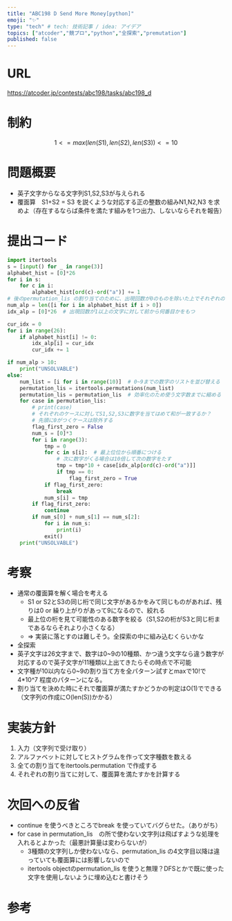 ```yaml
---
title: "ABC198 D Send More Money[python]"
emoji: "✨"
type: "tech" # tech: 技術記事 / idea: アイデア
topics: ["atcoder","競プロ","python","全探索","premutation"]
published: false
---
```


# URL
https://atcoder.jp/contests/abc198/tasks/abc198_d

# 制約
$$1 <= max(len(S1),len(S2),len(S3)) <= 10$$

# 問題概要
- 英子文字からなる文字列S1,S2,S3が与えられる
- 覆面算　S1+S2 = S3 を説くような対応する正の整数の組みN1,N2,N3 を求めよ（存在するならば条件を満たす組みを1つ出力、しないならそれを報告）


# 提出コード
```python
import itertools
s = [input() for _ in range(3)]
alphabet_hist = [0]*26
for i in s:
    for c in i:
        alphabet_hist[ord(c)-ord("a")] += 1
# 後のpermutation_lis の割り当てのために、出現回数が0のものを除いた上でそれぞれの文字列が何番目に現れるかを記録する
num_alp = len([i for i in alphabet_hist if i > 0])
idx_alp = [0]*26  # 出現回数が1以上の文字に対して前から何番目かをもつ

cur_idx = 0
for i in range(26):
    if alphabet_hist[i] != 0:
        idx_alp[i] = cur_idx
        cur_idx += 1

if num_alp > 10:
    print("UNSOLVABLE")
else:
    num_list = [i for i in range(10)]  # 0~9までの数字のリストを並び替える
    permutation_lis = itertools.permutations(num_list)
    permutation_lis = permutation_lis  # 効率化のため使う文字数までに縮める
    for case in permutation_lis:
        # print(case)
        # それぞれのケースに対してS1,S2,S3に数字を当てはめて和が一致するか？
        # 先頭に0がつくケースは除外する
        flag_first_zero = False
        num_s = [0]*3
        for i in range(3):
            tmp = 0
            for c in s[i]:  # 最上位位から順番につける
                # 次に数字がくる場合は10倍して次の数字をたす
                tmp = tmp*10 + case[idx_alp[ord(c)-ord("a")]]
                if tmp == 0:
                    flag_first_zero = True
            if flag_first_zero:
                break
            num_s[i] = tmp
        if flag_first_zero:
            continue
        if num_s[0] + num_s[1] == num_s[2]:
            for i in num_s:
                print(i)
            exit()
    print("UNSOLVABLE")

```

# 考察
- 通常の覆面算を解く場合を考える
  - S1 or S2とS3の同じ桁で同じ文字があるかをみて同じものがあれば、残りは0 or 繰り上がりがあって9になるので、絞れる
  - 最上位の桁を見て可能性のある数字を絞る（S1,S2の桁がS3と同じ桁まであるならそれより小さくなる）
  - => 実装に落とすのは難しそう。全探索の中に組み込むくらいかな
- 全探索
 - 英子文字は26文字まで、数字は0~9の10種類、かつ違う文字なら違う数字が対応するので英子文字が11種類以上出てきたらその時点で不可能
 - 文字種が10以内なら0~9の割り当て方を全パターン試すとmaxで10!で4*10^7 程度のパターンになる。
 - 割り当てを決めた時にそれで覆面算が満たすかどうかの判定はO(1)でできる（文字列の作成にO(len(S))かかる）

# 実装方針
1. 入力（文字列で受け取り）
2. アルファベットに対してヒストグラムを作って文字種数を数える
3. 全ての割り当てをitertools.permutation で作成する
4. それぞれの割り当てに対して、覆面算を満たすかを計算する


# 次回への反省
- continue を使うべきところでbreak を使っていてバグらせた。（ありがち）
- for case in permutation_lis　の所で使わない文字列は飛ばすような処理を入れるとよかった（最悪計算量は変わらないが）
  - 3種類の文字列しか使わないなら、permutation_lis の4文字目以降は違っていても覆面算には影響しないので
  - itertools objectのpermutation_lis を使うと無理？DFSとかで既に使った文字を使用しないように埋め込むと書けそう
# 参考
